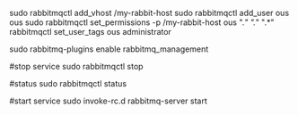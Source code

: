 sudo rabbitmqctl add_vhost /my-rabbit-host
sudo rabbitmqctl add_user ous ous
sudo rabbitmqctl set_permissions -p /my-rabbit-host ous ".*" ".*" ".*"
rabbitmqctl set_user_tags ous administrator


sudo rabbitmq-plugins enable rabbitmq_management


#stop service
sudo rabbitmqctl stop

#status
sudo rabbitmqctl status

#start service
sudo invoke-rc.d rabbitmq-server start
